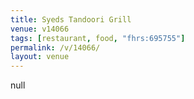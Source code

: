 ```yaml
---
title: Syeds Tandoori Grill
venue: v14066
tags: [restaurant, food, "fhrs:695755"]
permalink: /v/14066/
layout: venue
---
```

null